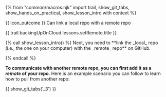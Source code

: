 {% from "common/macros.njk" import trail, show_git_tabs, show_hands_on_practical, show_lesson_intro with context %}

<span id="prereqs"></span>

<span id="outcomes">{{ icon_outcome }} Can link a local repo with a remote repo</span>

<span id="title">{{ trail.backingUpOnCloud.lessons.setRemote.title }}</span>

<div id="body">
{% call show_lesson_intro() %}
Next, you need to **link the _local_ repo (i.e., the one on your computer) with the _remote_ repo** on GitHub.


{% endcall %}

**To communicate with another remote repo, you can first add it as a _remote_ of your repo**. Here is an example scenario you can follow to learn how to pull from another repo:

{{ show_git_tabs('_3') }}




</div>

<div id="extras">
</div>
